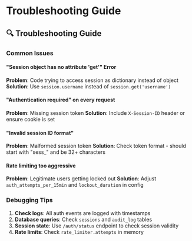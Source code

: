 # Troubleshooting Guide

## 🔍 Troubleshooting Guide

### Common Issues

#### "Session object has no attribute 'get'" Error
**Problem**: Code trying to access session as dictionary instead of object
**Solution**: Use `session.username` instead of `session.get('username')`

#### "Authentication required" on every request
**Problem**: Missing session token
**Solution**: Include `X-Session-ID` header or ensure cookie is set

#### "Invalid session ID format"
**Problem**: Malformed session token
**Solution**: Check token format - should start with "sess_" and be 32+ characters

#### Rate limiting too aggressive
**Problem**: Legitimate users getting locked out
**Solution**: Adjust `auth_attempts_per_15min` and `lockout_duration` in config

### Debugging Tips

1. **Check logs**: All auth events are logged with timestamps
2. **Database queries**: Check `sessions` and `audit_log` tables
3. **Session state**: Use `/auth/status` endpoint to check session validity
4. **Rate limits**: Check `rate_limiter.attempts` in memory
